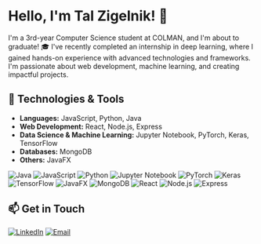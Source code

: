 # Hello, I'm Tal Zigelnik! 👋

I'm a 3rd-year Computer Science student at COLMAN, and I'm about to graduate! 🎓 I've recently completed an internship in deep learning, where I gained hands-on experience with advanced technologies and frameworks. I'm passionate about web development, machine learning, and creating impactful projects.

## 🔧 Technologies & Tools

- **Languages:** JavaScript, Python, Java
- **Web Development:** React, Node.js, Express
- **Data Science & Machine Learning:** Jupyter Notebook, PyTorch, Keras, TensorFlow
- **Databases:** MongoDB
- **Others:** JavaFX

![Java](https://img.shields.io/badge/-Java-red?style=flat-square&logo=java)
![JavaScript](https://img.shields.io/badge/-JavaScript-yellow?style=flat-square&logo=javascript)
![Python](https://img.shields.io/badge/-Python-blue?style=flat-square&logo=python)
![Jupyter Notebook](https://img.shields.io/badge/-Jupyter%20Notebook-orange?style=flat-square&logo=jupyter)
![PyTorch](https://img.shields.io/badge/-PyTorch-red?style=flat-square&logo=pytorch)
![Keras](https://img.shields.io/badge/-Keras-red?style=flat-square&logo=keras)
![TensorFlow](https://img.shields.io/badge/-TensorFlow-orange?style=flat-square&logo=tensorflow)
![JavaFX](https://img.shields.io/badge/-JavaFX-blue?style=flat-square&logo=java)
![MongoDB](https://img.shields.io/badge/-MongoDB-green?style=flat-square&logo=mongodb)
![React](https://img.shields.io/badge/-React-black?style=flat-square&logo=react)
![Node.js](https://img.shields.io/badge/-Node.js-green?style=flat-square&logo=node.js)
![Express](https://img.shields.io/badge/-Express-grey?style=flat-square&logo=express)


## 📫 Get in Touch

[![LinkedIn](https://img.shields.io/badge/-LinkedIn-blue?style=flat-square&logo=linkedin)](https://www.linkedin.com/in/tal-zigelnik)
[![Email](https://img.shields.io/badge/-Email-c14438?style=flat-square&logo=Gmail&logoColor=white)](mailto:zigelnik@gmail.com)

